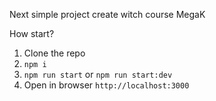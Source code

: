 Next simple project create witch course MegaK

How start?

1. Clone the repo 
2. ```npm i```
3. ```npm run start``` or  ```npm run start:dev```
4. Open in browser ```http://localhost:3000```
